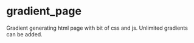 # gradient_page
Gradient generating html page with bit of css and js. Unlimited gradients can be added.
